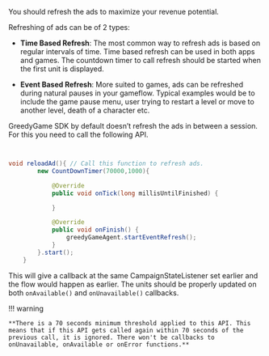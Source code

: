 

You should refresh the ads to maximize your revenue potential.

Refreshing of ads can be of 2 types:

* **Time Based Refresh**: The most common way to refresh ads is based on regular intervals of time. Time based refresh can be used in both apps and games. The countdown timer to call refresh should be started when the first unit is displayed.

* **Event Based Refresh**: More suited to games, ads can be refreshed during natural pauses in your gameflow. Typical examples would be to include the game pause menu, user trying to restart a level or move to another level, death of a character etc. 


GreedyGame SDK by default doesn’t refresh the ads in between a session. For this you need to call the following API.

```java


void reloadAd(){ // Call this function to refresh ads.
        new CountDownTimer(70000,1000){

            @Override
            public void onTick(long millisUntilFinished) {

            }

            @Override
            public void onFinish() {
                greedyGameAgent.startEventRefresh();
            }
        }.start();
    }
```
This will give a callback at the same CampaignStateListener set earlier and the flow would happen as earlier. The units should be properly updated on both `onAvailable()` and `onUnavailable()` callbacks.

!!! warning

    **There is a 70 seconds minimum threshold applied to this API. This means that if this API gets called again within 70 seconds of the previous call, it is ignored. There won't be callbacks to onUnavailable, onAvailable or onError functions.**
